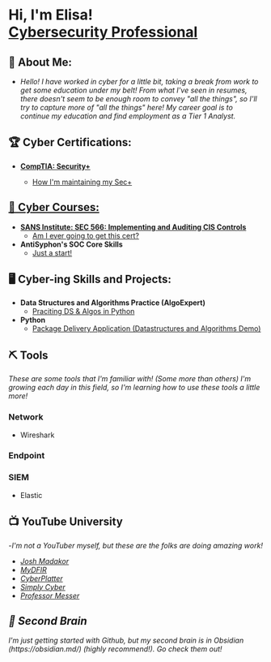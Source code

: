 <h1>Hi, I'm Elisa! <br/><a href="https://www.linkedin.com/in/elisa-locke-a90519349/">Cybersecurity Professional</a> 

<h2>🐘 About Me:</h2>

- <i>Hello! I have worked in cyber for a little bit, taking a break from work to get some education under my belt!  From what I've seen in resumes, there doesn't seem to be enough room to convey "all the things", so I'll try to capture more of "all the things" here!  My career goal is to continue my education and find employment as a Tier 1 Analyst.</i>  
  
<h2>🏆 Cyber Certifications:</h2>

- <b><a href="https://www.credly.com/badges/8cc50619-a408-4ca6-ba81-0cfa4a1a937f/public_url">CompTIA: Security+ </b>
  - How I'm maintaining my Sec+

<h2>🏫 Cyber Courses:</h2>

- <b>SANS Institute: SEC 566: Implementing and Auditing CIS Controls </b>
  - [Am I ever going to get this cert?](https://github.com/joshmadakor1/Algorithms-Practice)
- <b>AntiSyphon's SOC Core Skills</b>
  - [Just a start!](https://github.com/joshmadakor1/Algorithms-Practice)

<h2>🖥️ Cyber-ing Skills and Projects:</h2>

- <b>Data Structures and Algorithms Practice (AlgoExpert)</b>
  - [Praciting DS & Algos in Python](https://github.com/joshmadakor1/Algorithms-Practice)
- <b>Python</b>
  - [Package Delivery Application (Datastructures and Algorithms Demo)](https://github.com/joshmadakor1/Package-Delivery-Pathfinding-Algorithm)

## ⛏️ Tools
*These are some tools that I'm familiar with! (Some more than others) I'm growing each day in this field, so I'm learning how to use these tools a little more!*
### Network
- Wireshark
### Endpoint

### SIEM
- Elastic


<h2>📺 YouTube University</h2>

-<i>I'm not a YouTuber myself, but these are the folks are doing amazing work!  

- [Josh Madakor](https://www.youtube.com/@JoshMadakor)
- [MyDFIR](https://www.youtube.com/@MyDFIR)
- [CyberPlatter](https://www.youtube.com/@cyberplatter8980)
- [Simply Cyber](https://www.youtube.com/@SimplyCyber)
- [Professor Messer](https://www.youtube.com/@professormesser)

<h2>🧠 Second Brain </h2>
<i>I'm just getting started with Github, but my second brain is in Obsidian (https://obsidian.md/) (highly recommend!).  Go check them out!</i>

<!--
**joshmadakor1/joshmadakor1** is a ✨ _special_ ✨ repository because its `README.md` (this file) appears on your GitHub profile.

Here are some ideas to get you started:

- 🔭 I’m currently working on ...
- 🌱 I’m currently learning ...
- 👯 I’m looking to collaborate on ...
- 🤔 I’m looking for help with ...
- 💬 Ask me about ...
- 📫 How to reach me: ...
- 😄 Pronouns: ...
- ⚡ Fun fact: ...
-->

